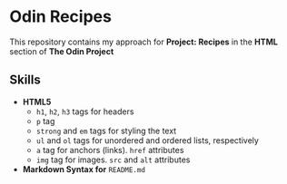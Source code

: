 # Odin Recipes

This repository contains my approach for **Project: Recipes** in the **HTML** section of **The Odin Project**

## Skills

- **HTML5**
  - `h1`, `h2`, `h3` tags for headers
  - `p` tag
  - `strong` and `em` tags for styling the text
  - `ul` and `ol` tags for unordered and ordered lists, respectively
  - `a` tag for anchors (links). `href` attributes
  - `img` tag for images. `src` and `alt` attributes
- **Markdown Syntax for** `README.md`
